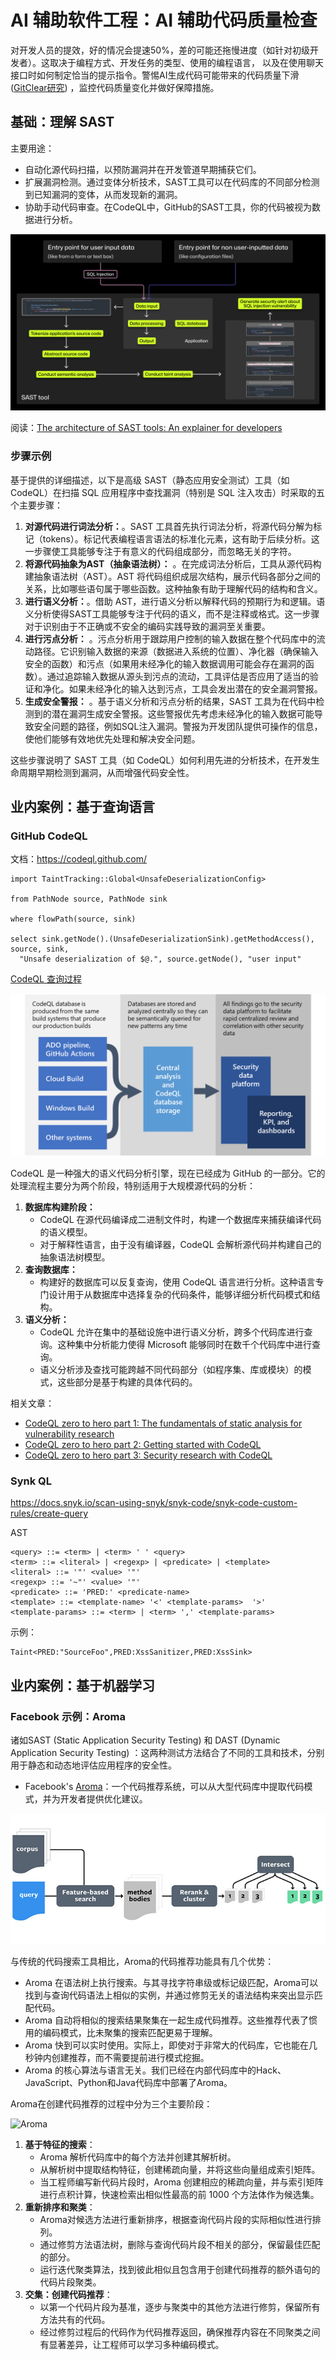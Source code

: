 # AI 辅助软件工程：AI 辅助代码质量检查

对开发人员的提效，好的情况会提速50%，差的可能还拖慢进度（如针对初级开发者）。这取决于编程方式、开发任务的类型、使用的编程语言，
以及在使用聊天接口时如何制定恰当的提示指令。警惕AI生成代码可能带来的代码质量下滑([GitClear研究](https://www.gitclear.com/coding_on_copilot_data_shows_ais_downward_pressure_on_code_quality))
，监控代码质量变化并做好保障措施。

## 基础：理解 SAST

主要用途：

- 自动化源代码扫描，以预防漏洞并在开发管道早期捕获它们。
- 扩展漏洞检测。通过变体分析技术，SAST工具可以在代码库的不同部分检测到已知漏洞的变体，从而发现新的漏洞。
- 协助手动代码审查。在CodeQL中，GitHub的SAST工具，你的代码被视为数据进行分析。

![SAST Tool](images/sast-tool-diagram.png)

阅读：[The architecture of SAST tools: An explainer for developers](https://github.blog/2024-02-12-the-architecture-of-sast-tools-an-explainer-for-developers/)

### 步骤示例

基于提供的详细描述，以下是高级 SAST（静态应用安全测试）工具（如 CodeQL）在扫描 SQL 应用程序中查找漏洞（特别是 SQL 注入攻击）时采取的五个主要步骤：

1. **对源代码进行词法分析：**。SAST 工具首先执行词法分析，将源代码分解为标记（tokens）。标记代表编程语言语法的标准化元素，这有助于后续分析。这一步骤使工具能够专注于有意义的代码组成部分，而忽略无关的字符。
2. **将源代码抽象为AST（抽象语法树）：**
   。在完成词法分析后，工具从源代码构建抽象语法树（AST）。AST 将代码组织成层次结构，展示代码各部分之间的关系，比如哪些语句属于哪些函数。这种抽象有助于理解代码的结构和含义。
3. **进行语义分析：**。借助 AST，进行语义分析以解释代码的预期行为和逻辑。语义分析使得SAST工具能够专注于代码的语义，而不是注释或格式。这一步骤对于识别由于不正确或不安全的编码实践导致的漏洞至关重要。
4. **进行污点分析：**
   。污点分析用于跟踪用户控制的输入数据在整个代码库中的流动路径。它识别输入数据的来源（数据进入系统的位置）、净化器（确保输入安全的函数）和污点（如果用未经净化的输入数据调用可能会存在漏洞的函数）。通过追踪输入数据从源头到污点的流动，工具评估是否应用了适当的验证和净化。如果未经净化的输入达到污点，工具会发出潜在的安全漏洞警报。
5. **生成安全警报：**
   。基于语义分析和污点分析的结果，SAST 工具为在代码中检测到的潜在漏洞生成安全警报。这些警报优先考虑未经净化的输入数据可能导致安全问题的路径，例如SQL注入漏洞。警报为开发团队提供可操作的信息，使他们能够有效地优先处理和解决安全问题。

这些步骤说明了 SAST 工具（如 CodeQL）如何利用先进的分析技术，在开发生命周期早期检测到漏洞，从而增强代码安全性。

## 业内案例：基于查询语言

### GitHub CodeQL

文档：https://codeql.github.com/

```codeql
import TaintTracking::Global<UnsafeDeserializationConfig>

from PathNode source, PathNode sink
  
where flowPath(source, sink)
  
select sink.getNode().(UnsafeDeserializationSink).getMethodAccess(), source, sink,
  "Unsafe deserialization of $@.", source.getNode(), "user input"
```

[CodeQL 查询过程](https://www.microsoft.com/en-us/security/blog/2021/02/25/microsoft-open-sources-codeql-queries-used-to-hunt-for-solorigate-activity/)

![](images/codeql-pipeline.png)

CodeQL 是一种强大的语义代码分析引擎，现在已经成为 GitHub 的一部分。它的处理流程主要分为两个阶段，特别适用于大规模源代码的分析：

1. **数据库构建阶段：**
    - CodeQL 在源代码编译成二进制文件时，构建一个数据库来捕获编译代码的语义模型。
    - 对于解释性语言，由于没有编译器，CodeQL 会解析源代码并构建自己的抽象语法树模型。
2. **查询数据库：**
    - 构建好的数据库可以反复查询，使用 CodeQL 语言进行分析。这种语言专门设计用于从数据库中选择复杂的代码条件，能够详细分析代码模式和结构。
3. **语义分析：**
    - CodeQL 允许在集中的基础设施中进行语义分析，跨多个代码库进行查询。这种集中分析能力使得 Microsoft 能够同时在数千个代码库中进行查询。
    - 语义分析涉及查找可能跨越不同代码部分（如程序集、库或模块）的模式，这些部分是基于构建的具体代码的。

相关文章：

- [CodeQL zero to hero part 1: The fundamentals of static analysis for vulnerability research](https://github.blog/2023-03-31-codeql-zero-to-hero-part-1-the-fundamentals-of-static-analysis-for-vulnerability-research/)
- [CodeQL zero to hero part 2: Getting started with CodeQL](https://github.blog/2023-06-15-codeql-zero-to-hero-part-2-getting-started-with-codeql/)
- [CodeQL zero to hero part 3: Security research with CodeQL](https://github.blog/2024-04-29-codeql-zero-to-hero-part-3-security-research-with-codeql/)

### Synk QL

https://docs.snyk.io/scan-using-snyk/snyk-code/snyk-code-custom-rules/create-query

AST

```bnf
<query> ::= <term> | <term> ' ' <query>
<term> ::= <literal> | <regexp> | <predicate> | <template>
<literal> ::= '"' <value> '"'
<regexp> ::= '~"' <value> '"'
<predicate> ::= 'PRED:' <predicate-name>
<template> ::= <template-name> '<' <template-params>  '>'
<template-params> ::= <term> | <term> ',' <template-params>
```

示例：

```
Taint<PRED:"SourceFoo",PRED:XssSanitizer,PRED:XssSink>
```

## 业内案例：基于机器学习

### Facebook 示例：Aroma

诸如SAST (Static Application Security Testing) 和 DAST (Dynamic Application Security Testing)
：这两种测试方法结合了不同的工具和技术，分别用于静态和动态地评估应用程序的安全性。

- Facebook's [Aroma](https://ai.meta.com/blog/aroma-ml-for-code-recommendation/)：一个代码推荐系统，可以从大型代码库中提取代码模式，并为开发者提供优化建议。

![Aroma](images/facebook-armoa.jpg)

与传统的代码搜索工具相比，Aroma的代码推荐功能具有几个优势：

- Aroma 在语法树上执行搜索。与其寻找字符串级或标记级匹配，Aroma可以找到与查询代码语法上相似的实例，并通过修剪无关的语法结构来突出显示匹配代码。
- Aroma 自动将相似的搜索结果聚集在一起生成代码推荐。这些推荐代表了惯用的编码模式，比未聚集的搜索匹配更易于理解。
- Aroma 快到可以实时使用。实际上，即使对于非常大的代码库，它也能在几秒钟内创建推荐，而不需要提前进行模式挖掘。
- Aroma 的核心算法与语言无关。我们已经在内部代码库中的Hack、JavaScript、Python和Java代码库中部署了Aroma。

Aroma在创建代码推荐的过程中分为三个主要阶段：

![Aroma](images/aroma-ast-process.jpg)

1. **基于特征的搜索**：
    - Aroma 解析代码库中的每个方法并创建其解析树。
    - 从解析树中提取结构特征，创建稀疏向量，并将这些向量组成索引矩阵。
    - 当工程师编写新代码片段时，Aroma 创建相应的稀疏向量，并与索引矩阵进行点积计算，快速检索出相似性最高的前 1000
      个方法体作为候选集。
2. **重新排序和聚类**：
    - Aroma对候选方法进行重新排序，根据查询代码片段的实际相似性进行排列。
    - 通过修剪方法语法树，删除与查询代码片段不相关的部分，保留最佳匹配的部分。
    - 运行迭代聚类算法，找到彼此相似且包含用于创建代码推荐的额外语句的代码片段聚类。
3. **交集：创建代码推荐**：
    - 以第一个代码片段为基准，逐步与聚类中的其他方法进行修剪，保留所有方法共有的代码。
    - 经过修剪过程后的代码作为代码推荐返回，确保推荐内容在不同聚类之间有显著差异，让工程师可以学习多种编码模式。
